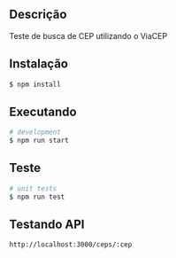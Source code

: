 ## Descrição

Teste de busca de CEP utilizando o ViaCEP

## Instalação

```bash
$ npm install
```

## Executando

```bash
# development
$ npm run start
```

## Teste

```bash
# unit tests
$ npm run test
```

## Testando API

```bash
http://localhost:3000/ceps/:cep
```

